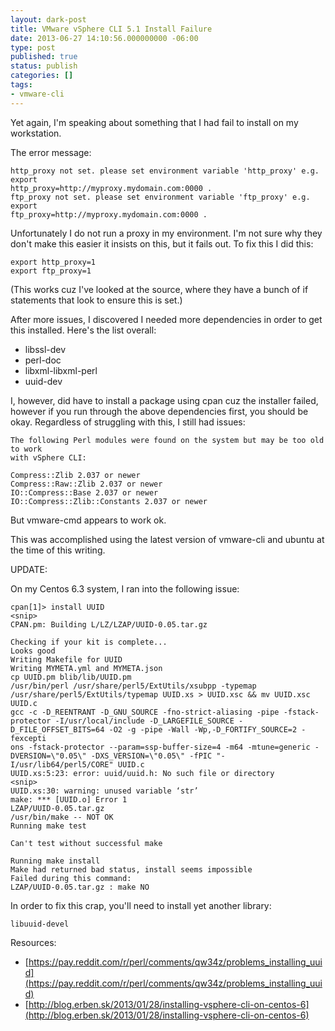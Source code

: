 ```yaml
---
layout: dark-post
title: VMware vSphere CLI 5.1 Install Failure
date: 2013-06-27 14:10:56.000000000 -06:00
type: post
published: true
status: publish
categories: []
tags:
- vmware-cli
---
```


Yet again, I'm speaking about something that I had fail to install on my workstation.

The error message:

```
http_proxy not set. please set environment variable 'http_proxy' e.g. export
http_proxy=http://myproxy.mydomain.com:0000 .
ftp_proxy not set. please set environment variable 'ftp_proxy' e.g. export
ftp_proxy=http://myproxy.mydomain.com:0000 .
```

Unfortunately I do not run a proxy in my environment. I'm not sure why they don't make this easier it insists on this, but it fails out. To fix this I did this:

```
export http_proxy=1
export ftp_proxy=1
```

(This works cuz I've looked at the source, where they have a bunch of if statements that look to ensure this is set.)

After more issues, I discovered I needed more dependencies in order to get this installed. Here's the list overall:

* libssl-dev
* perl-doc
* libxml-libxml-perl
* uuid-dev

I, however, did have to install a package using cpan cuz the installer failed, however if you run through the above dependencies first, you should be okay. Regardless of struggling with this, I still had issues:

```
The following Perl modules were found on the system but may be too old to work
with vSphere CLI:

Compress::Zlib 2.037 or newer
Compress::Raw::Zlib 2.037 or newer
IO::Compress::Base 2.037 or newer
IO::Compress::Zlib::Constants 2.037 or newer
```

But vmware-cmd appears to work ok.

This was accomplished using the latest version of vmware-cli and ubuntu at the time of this writing.

UPDATE:

On my Centos 6.3 system, I ran into the following issue:

```
cpan[1]> install UUID
<snip>
CPAN.pm: Building L/LZ/LZAP/UUID-0.05.tar.gz

Checking if your kit is complete...
Looks good
Writing Makefile for UUID
Writing MYMETA.yml and MYMETA.json
cp UUID.pm blib/lib/UUID.pm
/usr/bin/perl /usr/share/perl5/ExtUtils/xsubpp -typemap /usr/share/perl5/ExtUtils/typemap UUID.xs > UUID.xsc && mv UUID.xsc UUID.c
gcc -c -D_REENTRANT -D_GNU_SOURCE -fno-strict-aliasing -pipe -fstack-protector -I/usr/local/include -D_LARGEFILE_SOURCE -D_FILE_OFFSET_BITS=64 -O2 -g -pipe -Wall -Wp,-D_FORTIFY_SOURCE=2 -fexcepti
ons -fstack-protector --param=ssp-buffer-size=4 -m64 -mtune=generic -DVERSION=\"0.05\" -DXS_VERSION=\"0.05\" -fPIC "-I/usr/lib64/perl5/CORE" UUID.c
UUID.xs:5:23: error: uuid/uuid.h: No such file or directory
<snip>
UUID.xs:30: warning: unused variable ‘str’
make: *** [UUID.o] Error 1
LZAP/UUID-0.05.tar.gz
/usr/bin/make -- NOT OK
Running make test

Can't test without successful make

Running make install
Make had returned bad status, install seems impossible
Failed during this command:
LZAP/UUID-0.05.tar.gz : make NO
```

In order to fix this crap, you'll need to install yet another library:

```
libuuid-devel
```

Resources:

* [https://pay.reddit.com/r/perl/comments/qw34z/problems_installing_uuid](https://pay.reddit.com/r/perl/comments/qw34z/problems_installing_uuid)
* [http://blog.erben.sk/2013/01/28/installing-vsphere-cli-on-centos-6](http://blog.erben.sk/2013/01/28/installing-vsphere-cli-on-centos-6)

